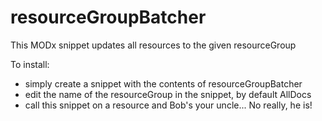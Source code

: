 resourceGroupBatcher
====================

This MODx snippet updates all resources to the given resourceGroup

To install:<br/>
- simply create a snippet with the contents of resourceGroupBatcher
- edit the name of the resourceGroup in the snippet, by default AllDocs
- call this snippet on a resource and Bob's your uncle... No really, he is!
